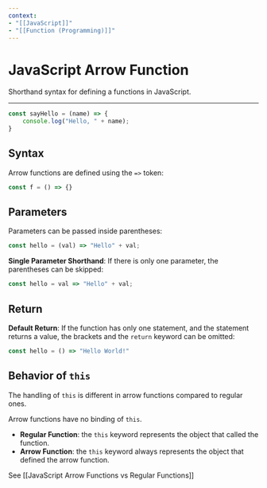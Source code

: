 ```yaml
---
context:
- "[[JavaScript]]"
- "[[Function (Programming)]]"
---
```


# JavaScript Arrow Function

Shorthand syntax for defining a functions in JavaScript.

---

```javascript
const sayHello = (name) => {
    console.log("Hello, " + name);
}
```

## Syntax

Arrow functions are defined using the `=>` token:

```javascript
const f = () => {}
```

## Parameters

Parameters can be passed inside parentheses:

```javascript
const hello = (val) => "Hello" + val;
```

**Single Parameter Shorthand**: If there is only one parameter, the parentheses can be skipped:

```javascript
const hello = val => "Hello" + val;
```

## Return

**Default Return**: If the function has only one statement, and the statement returns a value, the brackets and the `return` keyword can be omitted:

```javascript
const hello = () => "Hello World!"
```

## Behavior of `this`

The handling of `this` is different in arrow functions compared to regular ones.

Arrow functions have no binding of `this`.

- **Regular Function**: the `this` keyword represents the object that called the function.
- **Arrow Function**: the `this` keyword always represents the object that defined the arrow function.

See [[JavaScript Arrow Functions vs Regular Functions]]

